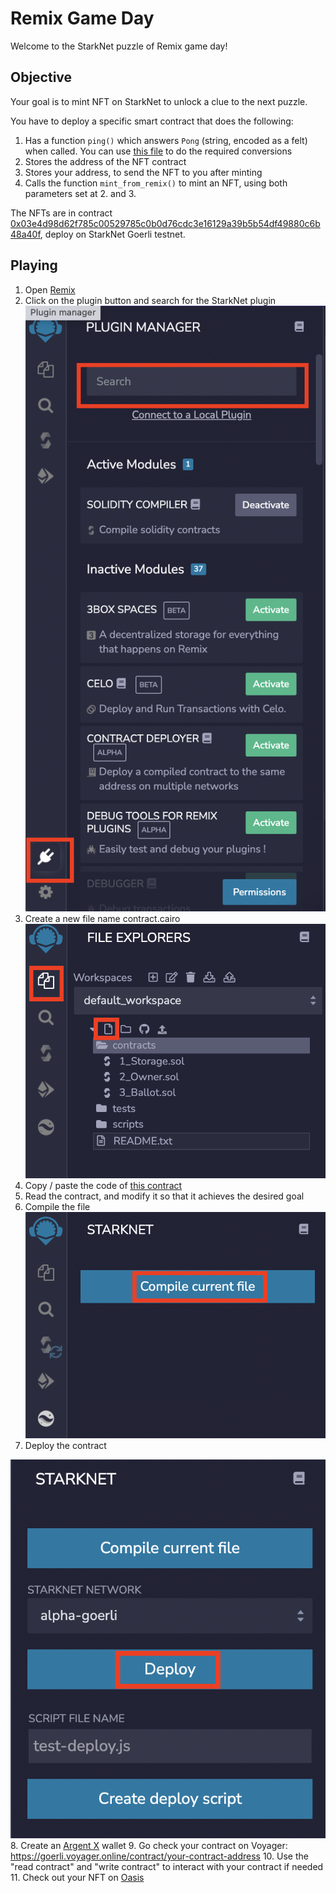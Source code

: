 # Remix Game Day
Welcome to the StarkNet puzzle of Remix game day!
## Objective
Your goal is to mint NFT on StarkNet to unlock a clue to the next puzzle.

You have to deploy a specific smart contract that does the following:
1. Has a function `ping()` which answers `Pong` (string, encoded as a felt) when called. You can use [this file](utils.py) to do the required conversions
2. Stores the address of the NFT contract
3. Stores your address, to send the NFT to you after minting
4. Calls the function `mint_from_remix()` to mint an NFT, using both parameters set at 2. and 3.

The NFTs are in contract [0x03e4d98d62f785c00529785c0b0d76cdc3e16129a39b5b54df49880c6b48a40f](https://goerli.voyager.online/contract/0x03e4d98d62f785c00529785c0b0d76cdc3e16129a39b5b54df49880c6b48a40f), deploy on StarkNet Goerli testnet.

## Playing
1. Open [Remix](https://remix.ethereum.org/)
2. Click on the plugin button and search for the StarkNet plugin
![](captures/activate_plugin.png)
3. Create a new file name contract.cairo
![](captures/create_file.png)
4. Copy / paste the code of [this contract](contracts/RemixExampleContract.cairo)
5. Read the contract, and modify it so that it achieves the desired goal
6. Compile the file
![](captures/compile_contract.png)
7. Deploy the contract

![](captures/deploy_contract.png)
8. Create an [Argent X](https://chrome.google.com/webstore/detail/argent-x/dlcobpjiigpikoobohmabehhmhfoodbb) wallet
9. Go check your contract on Voyager: https://goerli.voyager.online/contract/your-contract-address
10. Use the "read contract" and "write contract" to interact with your contract if needed
11. Check out your NFT on [Oasis](https://testnet.playoasis.xyz/)
